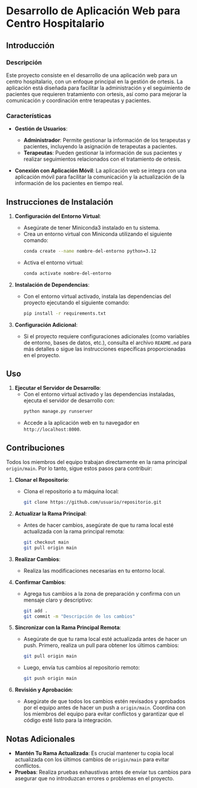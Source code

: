 # Desarrollo de Aplicación Web para Centro Hospitalario

## Introducción

### Descripción
Este proyecto consiste en el desarrollo de una aplicación web para un centro hospitalario, con un enfoque principal en la gestión de ortesis. La aplicación está diseñada para facilitar la administración y el seguimiento de pacientes que requieren tratamiento con ortesis, así como para mejorar la comunicación y coordinación entre terapeutas y pacientes.

### Características
- **Gestión de Usuarios**:
  - **Administrador**: Permite gestionar la información de los terapeutas y pacientes, incluyendo la asignación de terapeutas a pacientes.
  - **Terapeutas**: Pueden gestionar la información de sus pacientes y realizar seguimientos relacionados con el tratamiento de ortesis.

- **Conexión con Aplicación Móvil**: La aplicación web se integra con una aplicación móvil para facilitar la comunicación y la actualización de la información de los pacientes en tiempo real.

## Instrucciones de Instalación

1. **Configuración del Entorno Virtual**:
   - Asegúrate de tener Miniconda3 instalado en tu sistema.
   - Crea un entorno virtual con Miniconda utilizando el siguiente comando:
     ```bash
     conda create --name nombre-del-entorno python=3.12
     ```
   - Activa el entorno virtual:
     ```bash
     conda activate nombre-del-entorno
     ```

2. **Instalación de Dependencias**:
   - Con el entorno virtual activado, instala las dependencias del proyecto ejecutando el siguiente comando:
     ```bash
     pip install -r requirements.txt
     ```

3. **Configuración Adicional**:
   - Si el proyecto requiere configuraciones adicionales (como variables de entorno, bases de datos, etc.), consulta el archivo `README.md` para más detalles o sigue las instrucciones específicas proporcionadas en el proyecto.

## Uso

1. **Ejecutar el Servidor de Desarrollo**:
   - Con el entorno virtual activado y las dependencias instaladas, ejecuta el servidor de desarrollo con:
     ```bash
     python manage.py runserver
     ```
   - Accede a la aplicación web en tu navegador en `http://localhost:8000`.

## Contribuciones

Todos los miembros del equipo trabajan directamente en la rama principal `origin/main`. Por lo tanto, sigue estos pasos para contribuir:

1. **Clonar el Repositorio**:
   - Clona el repositorio a tu máquina local:
     ```bash
     git clone https://github.com/usuario/repositorio.git
     ```

2. **Actualizar la Rama Principal**:
   - Antes de hacer cambios, asegúrate de que tu rama local esté actualizada con la rama principal remota:
     ```bash
     git checkout main
     git pull origin main
     ```

3. **Realizar Cambios**:
   - Realiza las modificaciones necesarias en tu entorno local.

4. **Confirmar Cambios**:
   - Agrega tus cambios a la zona de preparación y confirma con un mensaje claro y descriptivo:
     ```bash
     git add .
     git commit -m "Descripción de los cambios"
     ```

5. **Sincronizar con la Rama Principal Remota**:
   - Asegúrate de que tu rama local esté actualizada antes de hacer un push. Primero, realiza un pull para obtener los últimos cambios:
     ```bash
     git pull origin main
     ```
   - Luego, envía tus cambios al repositorio remoto:
     ```bash
     git push origin main
     ```

6. **Revisión y Aprobación**:
   - Asegúrate de que todos los cambios estén revisados y aprobados por el equipo antes de hacer un push a `origin/main`. Coordina con los miembros del equipo para evitar conflictos y garantizar que el código esté listo para la integración.

## Notas Adicionales
- **Mantén Tu Rama Actualizada**: Es crucial mantener tu copia local actualizada con los últimos cambios de `origin/main` para evitar conflictos.
- **Pruebas**: Realiza pruebas exhaustivas antes de enviar tus cambios para asegurar que no introduzcan errores o problemas en el proyecto.


